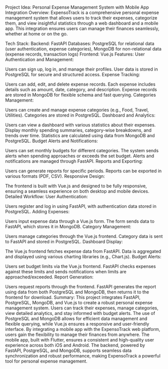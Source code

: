 Project Idea: Personal Expense Management System with Mobile App Integration
Overview:
ExpensoTrack is a comprehensive personal expense management system that allows users to track their expenses, categorize them, and view insightful statistics through a web dashboard and a mobile app. This integration ensures users can manage their finances seamlessly, whether at home or on the go.

Tech Stack:
Backend: FastAPI
Databases: PostgreSQL for relational data (user authentication, expense categories), MongoDB for non-relational data (expense records, transaction logs)
Frontend: Vue.js
Features:
User Authentication and Management:

Users can sign up, log in, and manage their profiles.
User data is stored in PostgreSQL for secure and structured access.
Expense Tracking:

Users can add, edit, and delete expense records.
Each expense includes details such as amount, date, category, and description.
Expense records are stored in MongoDB for flexible schema and fast querying.
Categories Management:

Users can create and manage expense categories (e.g., Food, Travel, Utilities).
Categories are stored in PostgreSQL.
Dashboard and Analytics:

Users can view a dashboard with various statistics about their expenses.
Display monthly spending summaries, category-wise breakdowns, and trends over time.
Statistics are calculated using data from MongoDB and PostgreSQL.
Budget Alerts and Notifications:

Users can set monthly budgets for different categories.
The system sends alerts when spending approaches or exceeds the set budget.
Alerts and notifications are managed through FastAPI.
Reports and Exporting:

Users can generate reports for specific periods.
Reports can be exported in various formats (PDF, CSV).
Responsive Design:

The frontend is built with Vue.js and designed to be fully responsive, ensuring a seamless experience on both desktop and mobile devices.
Detailed Workflow:
User Authentication:

Users register and log in using FastAPI, with authentication data stored in PostgreSQL.
Adding Expenses:

Users input expense data through a Vue.js form.
The form sends data to FastAPI, which stores it in MongoDB.
Category Management:

Users manage categories through the Vue.js frontend.
Category data is sent to FastAPI and stored in PostgreSQL.
Dashboard Display:

The Vue.js frontend fetches expense data from FastAPI.
Data is aggregated and displayed using various charting libraries (e.g., Chart.js).
Budget Alerts:

Users set budget limits via the Vue.js frontend.
FastAPI checks expenses against these limits and sends notifications when limits are approached/exceeded.
Report Generation:

Users request reports through the frontend.
FastAPI generates the report using data from both PostgreSQL and MongoDB, then returns it to the frontend for download.
Summary:
This project integrates FastAPI, PostgreSQL, MongoDB, and Vue.js to create a robust personal expense management system. Users can track their expenses, manage categories, view detailed analytics, and stay informed with budget alerts. The use of PostgreSQL and MongoDB allows for efficient data management and flexible querying, while Vue.js ensures a responsive and user-friendly interface.
By integrating a mobile app with the ExpensoTrack web platform, users gain the flexibility to manage their finances from anywhere. The mobile app, built with Flutter, ensures a consistent and high-quality user experience across both iOS and Android. The backend, powered by FastAPI, PostgreSQL, and MongoDB, supports seamless data synchronization and robust performance, making ExpensoTrack a powerful tool for personal expense management.





